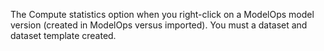 The Compute statistics option when you right-click on a ModelOps model version (created in ModelOps versus imported). You must a dataset and dataset template created.

